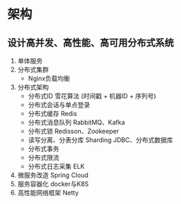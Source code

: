 # 架构

## 设计高并发、高性能、高可用分布式系统

1. 单体服务
2. 分布式集群
    - Nginx负载均衡
3. 分布式架构
    - 分布式ID 雪花算法 (时间戳 + 机器ID + 序列号)
    - 分布式会话与单点登录
    - 分布式缓存 Redis
    - 分布式消息队列 RabbitMQ、Kafka
    - 分布式锁 Redisson、Zookeeper
    - 读写分离、分表分库 Sharding JDBC、分布式数据库
    - 分布式事务
    - 分布式限流
    - 分布式日志采集 ELK
4. 微服务改造 Spring Cloud
5. 服务容器化 docker与K8S
6. 高性能网络框架 Netty